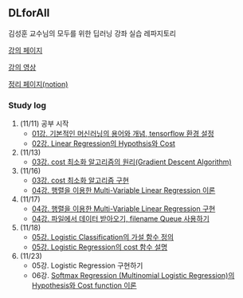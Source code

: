 ## DLforAll

김성훈 교수님의 모두를 위한 딥러닝 강좌 실습 레파지토리

[강의 페이지](http://hunkim.github.io/ml/)

[강의 영상](https://www.youtube.com/playlist?list=PLlMkM4tgfjnLSOjrEJN31gZATbcj_MpUm)

[정리 페이지(notion)](https://www.notion.so/ajy720/ea9dba4afda14c75ad4b19ebba471281)

### Study log

1. (11/11) 공부 시작
   - [01강. 기본적인 머신러닝의 용어와 개념, tensorflow 환경 설정](https://www.notion.so/ajy720/1-766f12d5e38c4e5fb7a6edaaa27ac743)
   - [02강. Linear Regression의 Hypothsis와 Cost](https://www.notion.so/ajy720/2-Linear-Regression-2ff5e252e55d4361a2e7497fde1a723c)
2. (11/13) 
   - [03강. cost 최소화 알고리즘의 원리(Gradient Descent Algorithm)](https://www.notion.so/ajy720/3-Gradient-Descent-Algorithm-4a5909548af643b3983b637046ba6779)
3. (11/16)
   - [03강. cost 최소화 알고리즘 구현 ](https://www.notion.so/ajy720/3-Gradient-Descent-Algorithm-4a5909548af643b3983b637046ba6779)
   - [04강. 행렬을 이용한 Multi-Variable Linear Regression 이론](https://www.notion.so/ajy720/4-Multi-Variable-Linear-Regression-83b2e31a66d0401aaabeda09f817aef0)
4. (11/17)
   - [04강. 행렬을 이용한 Multi-Variable Linear Regression 구현](https://www.notion.so/ajy720/4-Multi-Variable-Linear-Regression-83b2e31a66d0401aaabeda09f817aef0)
   - [04강. 파일에서 데이터 받아오기, filename Queue 사용하기](https://www.notion.so/ajy720/4-Multi-Variable-Linear-Regression-83b2e31a66d0401aaabeda09f817aef0)
5. (11/18)
   - [05강. Logistic Classification의 가설 함수 정의](https://www.notion.so/ajy720/5-Logistic-regression-classification-5dd6aeb7147e4095b65d5eabe8ca2a5b)
   - [05강. Logistic Regression의 cost 함수 설명](https://www.notion.so/ajy720/5-Logistic-regression-classification-5dd6aeb7147e4095b65d5eabe8ca2a5b)
6. (11/23)
   - 05강. Logistic Regression 구현하기
   - 06강. [Softmax Regression (Multinomial Logistic Regression)의 Hypothesis와 Cost function 이론](https://www.notion.so/ajy720/6-Softmax-Regression-6880d7f5fa2f4d538c02b7ab0d949031)